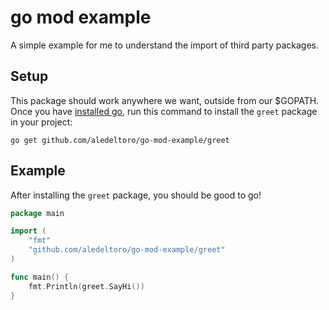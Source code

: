 # go mod example
A simple example for me to understand the import of third party packages. 

## Setup
This package should work anywhere we want, outside from our $GOPATH. 
Once you have [installed go](https://golang.org/doc/install), run this command to install the `greet` package in your project: 

```
go get github.com/aledeltoro/go-mod-example/greet
```

## Example

After installing the `greet` package, you should be good to go!

```go
package main

import (
	"fmt"
	"github.com/aledeltoro/go-mod-example/greet"
)

func main() {
	fmt.Println(greet.SayHi())
}

```
